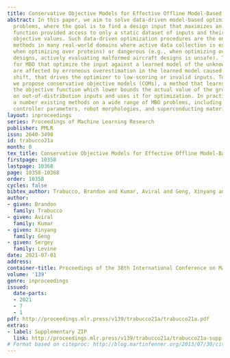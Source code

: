 ```yaml
---
title: Conservative Objective Models for Effective Offline Model-Based Optimization
abstract: In this paper, we aim to solve data-driven model-based optimization (MBO)
  problems, where the goal is to find a design input that maximizes an unknown objective
  function provided access to only a static dataset of inputs and their corresponding
  objective values. Such data-driven optimization procedures are the only practical
  methods in many real-world domains where active data collection is expensive (e.g.,
  when optimizing over proteins) or dangerous (e.g., when optimizing over aircraft
  designs, actively evaluating malformed aircraft designs is unsafe). Typical methods
  for MBO that optimize the input against a learned model of the unknown score function
  are affected by erroneous overestimation in the learned model caused due to distributional
  shift, that drives the optimizer to low-scoring or invalid inputs. To overcome this,
  we propose conservative objective models (COMs), a method that learns a model of
  the objective function which lower bounds the actual value of the ground-truth objective
  on out-of-distribution inputs and uses it for optimization. In practice, COMs outperform
  a number existing methods on a wide range of MBO problems, including optimizing
  controller parameters, robot morphologies, and superconducting materials.
layout: inproceedings
series: Proceedings of Machine Learning Research
publisher: PMLR
issn: 2640-3498
id: trabucco21a
month: 0
tex_title: Conservative Objective Models for Effective Offline Model-Based Optimization
firstpage: 10358
lastpage: 10368
page: 10358-10368
order: 10358
cycles: false
bibtex_author: Trabucco, Brandon and Kumar, Aviral and Geng, Xinyang and Levine, Sergey
author:
- given: Brandon
  family: Trabucco
- given: Aviral
  family: Kumar
- given: Xinyang
  family: Geng
- given: Sergey
  family: Levine
date: 2021-07-01
address:
container-title: Proceedings of the 38th International Conference on Machine Learning
volume: '139'
genre: inproceedings
issued:
  date-parts:
  - 2021
  - 7
  - 1
pdf: http://proceedings.mlr.press/v139/trabucco21a/trabucco21a.pdf
extras:
- label: Supplementary ZIP
  link: http://proceedings.mlr.press/v139/trabucco21a/trabucco21a-supp.zip
# Format based on citeproc: http://blog.martinfenner.org/2013/07/30/citeproc-yaml-for-bibliographies/
---
```

